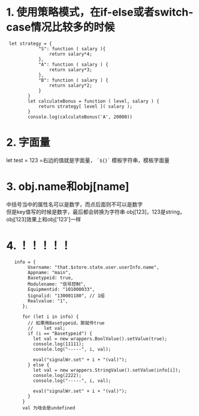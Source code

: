 # 1. 使用策略模式，在if-else或者switch-case情况比较多的时候
```
 let strategy = {
            "S": function ( salary ){
                return salary*4;
            },
            "A": function ( salary ) {
                return salary*3;
            },
            "B": function ( salary ) { 
                return salary*2;
            }
        }
        let calculateBonus = function ( level, salary ) {
            return strategy[ level ]( salary );
        }
        console.log(calculateBonus('A', 20000)) 
```
# 2. 字面量
let test = 123
=右边的值就是字面量，
`` `${}` `` 模板字符串，模板字面量
# 3. obj.name和obj[name]
中括号当中的属性名可以是数字，而点后面则不可以是数字  
但是key值写的时候是数字，最后都会转换为字符串  obj[123]，123是string，obj[123]效果上和obj['123']一样
# 4. ！！！！！
```
   info = {
        Username: "that.$store.state.user.userInfo.name",
        Appname: "main",
        Basetypeid: true,
        Modulename: "信号控制",
        Equipmentid: "101000033",
        Signalid: "130001180", // 1组
        Realvalue: "1",
      };

      for (let i in info) {
        // 如果用Basetypeid，那就传true
        //    let val;
        if (i == "Basetypeid") {
          let val = new wrappers.BoolValue().setValue(true);
          console.log(11111);
          console.log("-----", i, val);

          eval("signalWr.set" + i + "(val)");
        } else {
          let val = new wrappers.StringValue().setValue(info[i]);
          console.log(2222);
          console.log("-----", i, val);

          eval("signalWr.set" + i + "(val)");
        }
      }
      val 为啥会是undefined
```
